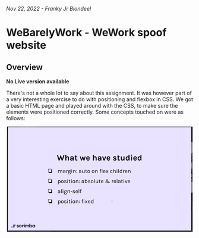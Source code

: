 *Nov 22, 2022 - Franky Jr Blondeel*


# WeBarelyWork - WeWork spoof website

## Overview

**No Live version available**

There's not a whole lot to say about this assignment. It was however part of a very interesting exercise to do with positioning and flexbox in CSS.
We got a basic HTML page and played around with the CSS, to make sure the elements were positioned correctly.
Some concepts touched on were as follows:
<p align="center">
<img alt="concepts" src="https://github.com/MrFranksJr/MrFranksJr/blob/main/assets/coworking-space/concepts.png">
</p>